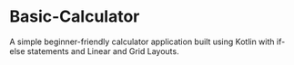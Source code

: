 # Basic-Calculator

A simple beginner-friendly calculator application built using Kotlin with if-else statements and Linear and Grid Layouts.
